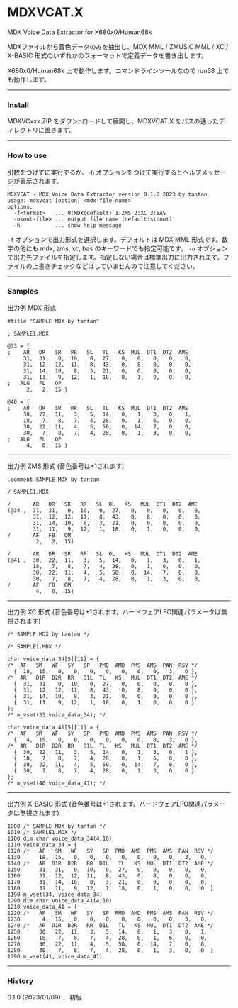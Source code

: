 # MDXVCAT.X

MDX Voice Data Extractor for X680x0/Human68k

MDXファイルから音色データのみを抽出し、MDX MML / ZMUSIC MML / XC / X-BASIC 形式のいずれかのフォーマットで定義データを書き出します。

X680x0/Human68k 上で動作します。コマンドラインツールなので run68 上でも動作します。

---

### Install

MDXVCxxx.ZIP をダウンpロードして展開し、MDXVCAT.X をパスの通ったディレクトリに置きます。

---

### How to use

引数をつけずに実行するか、`-h` オプションをつけて実行するとヘルプメッセージが表示されます。

    MDXVCAT - MDX Voice Data Extractor version 0.1.0 2023 by tantan
    usage: mdxvcat [option] <mdx-file-name>
    options:
      -f<format>   ... 0:MDX(default) 1:ZMS 2:XC 3:BAS
      -o<out-file> ... output file name (default:stdout)
      -h           ... show help message

`-f` オプションで出力形式を選択します。デフォルトは MDX MML 形式です。数字の他にも mdx, zms, xc, bas のキーワードでも指定可能です。
`-o` オプションで出力先ファイルを指定します。指定しない場合は標準出力に出力されます。ファイルの上書きチェックなどはしていませんので注意してください。

---

### Samples

出力例 MDX 形式

    #title "SAMPLE MDX by tantan"
    
    ; SAMPLE1.MDX

    @33 = {
    ;    AR   DR   SR   RR   SL   TL   KS  MUL  DT1  DT2  AME
         31,  31,   0,  10,   0,  27,   0,   0,   0,   0,   0,
         31,  12,  12,  11,   8,  43,   0,   8,   0,   0,   0,
         31,  14,  10,   8,   3,  21,   0,   0,   0,   0,   0,
         31,  11,   9,  12,   1,  18,   0,   1,   0,   0,   0,
    ;   ALG   FL   OP
          2,   2,  15 }

    @40 = {
    ;    AR   DR   SR   RR   SL   TL   KS  MUL  DT1  DT2  AME
         30,  22,  11,   3,   5,  14,   0,   1,   3,   0,   1,
         18,   7,   8,   7,   4,  28,   0,   1,   6,   0,   0,
         30,  22,  11,   4,   5,  50,   0,  14,   7,   0,   0,
         30,   7,   8,   7,   4,  28,   0,   1,   3,   0,   0,
    ;   ALG   FL   OP
          4,   0,  15 }


---

出力例 ZMS 形式 (音色番号は+1されます)

    .comment SAMPLE MDX by tantan

    / SAMPLE1.MDX

    /       AR   DR   SR   RR   SL  OL   KS   MUL  DT1  DT2  AME
    (@34 ,  31,  31,   0,  10,   0,  27,   0,   0,   0,   0,   0,
            31,  12,  12,  11,   8,  43,   0,   8,   0,   0,   0,
            31,  14,  10,   8,   3,  21,   0,   0,   0,   0,   0,
            31,  11,   9,  12,   1,  18,   0,   1,   0,   0,   0,
    /       AF   FB   OM
             2,   2,  15)

    /       AR   DR   SR   RR   SL  OL   KS   MUL  DT1  DT2  AME
    (@41 ,  30,  22,  11,   3,   5,  14,   0,   1,   3,   0,   1,
            18,   7,   8,   7,   4,  28,   0,   1,   6,   0,   0,
            30,  22,  11,   4,   5,  50,   0,  14,   7,   0,   0,
            30,   7,   8,   7,   4,  28,   0,   1,   3,   0,   0,
    /       AF   FB   OM
             4,   0,  15)


---

出力例 XC 形式 (音色番号は+1されます。ハードウェアLFO関連パラメータは無視されます)

    /* SAMPLE MDX by tantan */

    /* SAMPLE1.MDX */

    char voice_data_34[5][11] = {
    /*  AF   SM   WF   SY   SP   PMD  AMD  PMS  AMS  PAN  RSV */
      {  18,  15,   0,   0,   0,   0,   0,   0,   0,   3,   0 },
    /*  AR   D1R  D2R  RR   D1L  TL   KS   MUL  DT1  DT2  AME */
      {  31,  31,   0,  10,   0,  27,   0,   0,   0,   0,   0 },
      {  31,  12,  12,  11,   8,  43,   0,   8,   0,   0,   0 },
      {  31,  14,  10,   8,   3,  21,   0,   0,   0,   0,   0 },
      {  31,  11,   9,  12,   1,  18,   0,   1,   0,   0,   0 }
    };
    /* m_vset(33,voice_data_34); */

    char voice_data_41[5][11] = {
    /*  AF   SM   WF   SY   SP   PMD  AMD  PMS  AMS  PAN  RSV */
      {   4,  15,   0,   0,   0,   0,   0,   0,   0,   3,   0 },
    /*  AR   D1R  D2R  RR   D1L  TL   KS   MUL  DT1  DT2  AME */
      {  30,  22,  11,   3,   5,  14,   0,   1,   3,   0,   1 },
      {  18,   7,   8,   7,   4,  28,   0,   1,   6,   0,   0 },
      {  30,  22,  11,   4,   5,  50,   0,  14,   7,   0,   0 },
      {  30,   7,   8,   7,   4,  28,   0,   1,   3,   0,   0 }
    };
    /* m_vset(40,voice_data_41); */

---

出力例 X-BASIC 形式 (音色番号は+1されます。ハードウェアLFO関連パラメータは無視されます)

    1000 /* SAMPLE MDX by tantan */
    1010 /* SAMPLE1.MDX */
    1100 dim char voice_data_34(4,10)
    1110 voice_data_34 = {
    1120 /*   AF   SM   WF   SY   SP  PMD  AMD  PMS  AMS  PAN  RSV */
    1130      18,  15,   0,   0,   0,   0,   0,   0,   0,   3,   0,
    1140 /*   AR  D1R  D2R   RR  D1L   TL   KS  MUL  DT1  DT2  AME */
    1150      31,  31,   0,  10,   0,  27,   0,   0,   0,   0,   0,
    1160      31,  12,  12,  11,   8,  43,   0,   8,   0,   0,   0,
    1170      31,  14,  10,   8,   3,  21,   0,   0,   0,   0,   0,
    1180      31,  11,   9,  12,   1,  18,   0,   1,   0,   0,   0  }
    1190 m_vset(34, voice_data_34)
    1200 dim char voice_data_41(4,10)
    1210 voice_data_41 = {
    1220 /*   AF   SM   WF   SY   SP  PMD  AMD  PMS  AMS  PAN  RSV */
    1230       4,  15,   0,   0,   0,   0,   0,   0,   0,   3,   0,
    1240 /*   AR  D1R  D2R   RR  D1L   TL   KS  MUL  DT1  DT2  AME */
    1250      30,  22,  11,   3,   5,  14,   0,   1,   3,   0,   1,
    1260      18,   7,   8,   7,   4,  28,   0,   1,   6,   0,   0,
    1270      30,  22,  11,   4,   5,  50,   0,  14,   7,   0,   0,
    1280      30,   7,   8,   7,   4,  28,   0,   1,   3,   0,   0  }
    1290 m_vset(41, voice_data_41)


---

### History

0.1.0 (2023/01/09) ... 初版